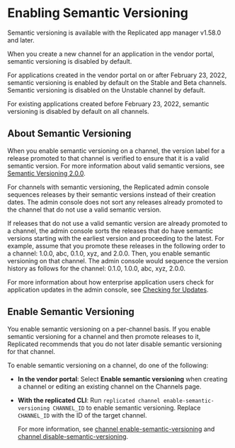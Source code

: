 # Enabling Semantic Versioning

Semantic versioning is available with the Replicated app manager v1.58.0 and later.

When you create a new channel for an application in the vendor portal, semantic versioning is disabled by default.

For applications created in the vendor portal on or after February 23, 2022, semantic versioning is enabled by default on the Stable and Beta channels. Semantic versioning is disabled on the Unstable channel by default.

For existing applications created before February 23, 2022, semantic versioning is disabled by default on all channels.

## About Semantic Versioning

When you enable semantic versioning on a channel, the version label for a release promoted to that channel is verified to ensure that it is a valid semantic version. For more information about valid semantic versions, see [Semantic Versioning 2.0.0](https://semver.org).

For channels with semantic versioning, the Replicated admin console sequences releases by their semantic versions instead of their creation dates. The admin console does not sort any releases already promoted to the channel that do not use a valid semantic version.

If releases that do not use a valid semantic version are already promoted to a channel, the admin console sorts the releases that do have semantic versions starting with the earliest version and proceeding to the latest. For example, assume that you promote these releases in the following order to a channel: 1.0.0, abc, 0.1.0, xyz, and 2.0.0. Then, you enable semantic versioning on that channel. The admin console would sequence the version history as follows for the channel: 0.1.0, 1.0.0, abc, xyz, 2.0.0.

For more information about how enterprise application users check for application updates in the admin console, see [Checking for Updates](../enterprise/updating-apps#checking-for-updates).

## Enable Semantic Versioning

You enable semantic versioning on a per-channel basis. If you enable semantic versioning for a channel and then promote releases to it, Replicated recommends that you do not later disable semantic versioning for that channel.

To enable semantic versioning on a channel, do one of the following:

* **In the vendor portal**: Select **Enable semantic versioning** when creating a channel or editing an existing channel on the Channels page.

* **With the replicated CLI**: Run `replicated channel enable-semantic-versioning CHANNEL_ID` to enable semantic versioning. Replace `CHANNEL_ID` with the ID of the target channel.

   For more information, see [channel enable-semantic-versioning](../reference/replicated-cli-channel-enable-semver) and [channel disable-semantic-versioning](../reference/replicated-cli-channel-disable-semver).
